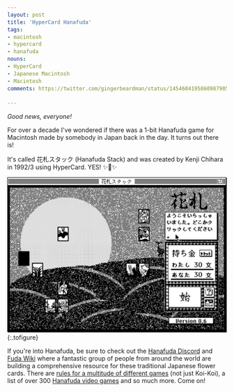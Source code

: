 ```yaml
---
layout: post
title: 'HyperCard Hanafuda'
tags:
- macintosh
- hypercard
- hanafuda
nouns:
- HyperCard
- Japanese Macintosh
- Macintosh
comments: https://twitter.com/gingerbeardman/status/1454604195860987905

---
```


*Good news, everyone!*

For over a decade I've wondered if there was a 1-bit Hanafuda game for Macintosh made by somebody in Japan back in the day. It turns out there is!

It's called 花札スタック (Hanafuda Stack) and was created by Kenji Chihara in 1992/3 using HyperCard. YES! ✨🎴✨

![GIF](/images/posts/hypercard-hanafuda-stack.gif#pixel "花札スタック (Hanafuda Stack)")
{:.tofigure}

If you're into Hanafuda, be sure to check out the [Hanafuda Discord](https://discord.io/hanafuda) and [Fuda Wiki](https://www.fudawiki.org/) where a fantastic group of people from around the world are building a comprehensive resource for these traditional Japanese flower cards. There are [rules for a multitude of different games](https://www.fudawiki.org/en/hanafuda/games) (not just Koi-Koi), a list of over 300 [Hanafuda video games](https://www.fudawiki.org/en/hanafuda/video-games) and so much more. Come on!
